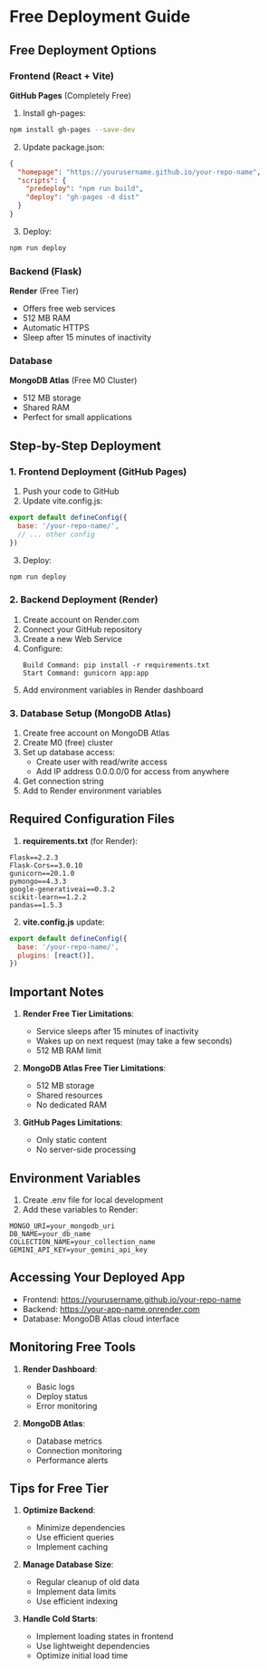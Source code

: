 # Free Deployment Guide

## Free Deployment Options

### Frontend (React + Vite)
**GitHub Pages** (Completely Free)
1. Install gh-pages:
```bash
npm install gh-pages --save-dev
```

2. Update package.json:
```json
{
  "homepage": "https://yourusername.github.io/your-repo-name",
  "scripts": {
    "predeploy": "npm run build",
    "deploy": "gh-pages -d dist"
  }
}
```

3. Deploy:
```bash
npm run deploy
```

### Backend (Flask)
**Render** (Free Tier)
- Offers free web services
- 512 MB RAM
- Automatic HTTPS
- Sleep after 15 minutes of inactivity

### Database
**MongoDB Atlas** (Free M0 Cluster)
- 512 MB storage
- Shared RAM
- Perfect for small applications

## Step-by-Step Deployment

### 1. Frontend Deployment (GitHub Pages)

1. Push your code to GitHub
2. Update vite.config.js:
```javascript
export default defineConfig({
  base: '/your-repo-name/',
  // ... other config
})
```

3. Deploy:
```bash
npm run deploy
```

### 2. Backend Deployment (Render)

1. Create account on Render.com
2. Connect your GitHub repository
3. Create a new Web Service
4. Configure:
   ```
   Build Command: pip install -r requirements.txt
   Start Command: gunicorn app:app
   ```
5. Add environment variables in Render dashboard

### 3. Database Setup (MongoDB Atlas)

1. Create free account on MongoDB Atlas
2. Create M0 (free) cluster
3. Set up database access:
   - Create user with read/write access
   - Add IP address 0.0.0.0/0 for access from anywhere
4. Get connection string
5. Add to Render environment variables

## Required Configuration Files

1. **requirements.txt** (for Render):
```text
Flask==2.2.3
Flask-Cors==3.0.10
gunicorn==20.1.0
pymongo==4.3.3
google-generativeai==0.3.2
scikit-learn==1.2.2
pandas==1.5.3
```

2. **vite.config.js** update:
```javascript
export default defineConfig({
  base: '/your-repo-name/',
  plugins: [react()],
})
```

## Important Notes

1. **Render Free Tier Limitations**:
   - Service sleeps after 15 minutes of inactivity
   - Wakes up on next request (may take a few seconds)
   - 512 MB RAM limit

2. **MongoDB Atlas Free Tier Limitations**:
   - 512 MB storage
   - Shared resources
   - No dedicated RAM

3. **GitHub Pages Limitations**:
   - Only static content
   - No server-side processing

## Environment Variables

1. Create .env file for local development
2. Add these variables to Render:
```
MONGO_URI=your_mongodb_uri
DB_NAME=your_db_name
COLLECTION_NAME=your_collection_name
GEMINI_API_KEY=your_gemini_api_key
```

## Accessing Your Deployed App

- Frontend: https://yourusername.github.io/your-repo-name
- Backend: https://your-app-name.onrender.com
- Database: MongoDB Atlas cloud interface

## Monitoring Free Tools

1. **Render Dashboard**:
   - Basic logs
   - Deploy status
   - Error monitoring

2. **MongoDB Atlas**:
   - Database metrics
   - Connection monitoring
   - Performance alerts

## Tips for Free Tier

1. **Optimize Backend**:
   - Minimize dependencies
   - Use efficient queries
   - Implement caching

2. **Manage Database Size**:
   - Regular cleanup of old data
   - Implement data limits
   - Use efficient indexing

3. **Handle Cold Starts**:
   - Implement loading states in frontend
   - Use lightweight dependencies
   - Optimize initial load time 